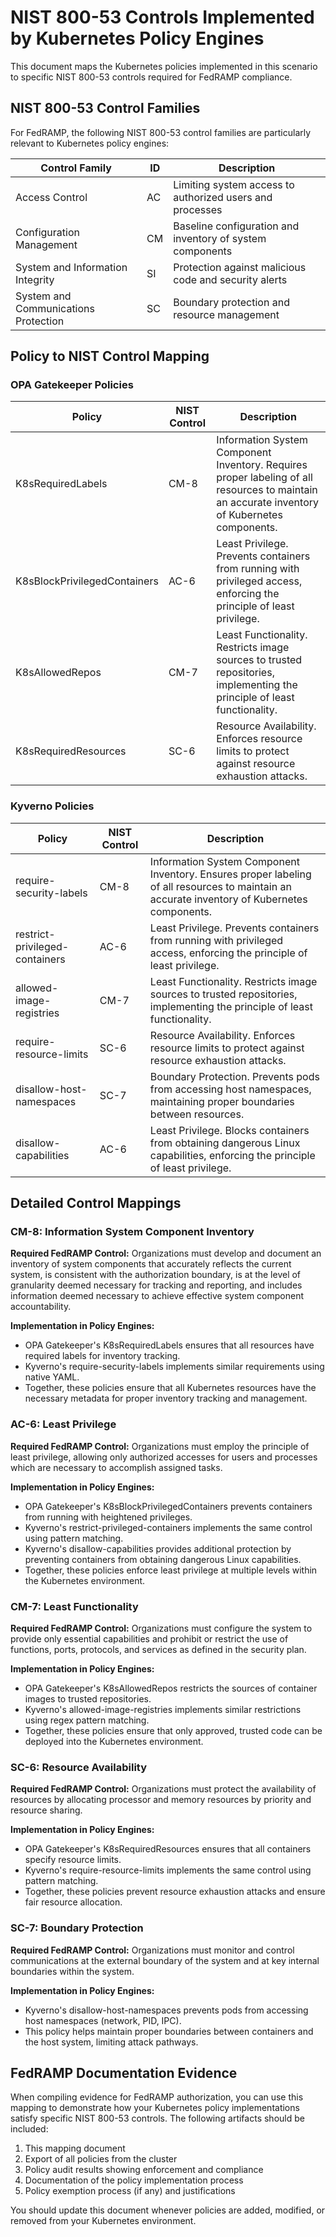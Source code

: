 # NIST 800-53 Controls Implemented by Kubernetes Policy Engines

This document maps the Kubernetes policies implemented in this scenario to specific NIST 800-53 controls required for FedRAMP compliance.

## NIST 800-53 Control Families

For FedRAMP, the following NIST 800-53 control families are particularly relevant to Kubernetes policy engines:

| Control Family | ID | Description |
|----------------|------|-------------|
| Access Control | AC | Limiting system access to authorized users and processes |
| Configuration Management | CM | Baseline configuration and inventory of system components |
| System and Information Integrity | SI | Protection against malicious code and security alerts |
| System and Communications Protection | SC | Boundary protection and resource management |

## Policy to NIST Control Mapping

### OPA Gatekeeper Policies

| Policy | NIST Control | Description |
|--------|-------------|-------------|
| K8sRequiredLabels | CM-8 | Information System Component Inventory. Requires proper labeling of all resources to maintain an accurate inventory of Kubernetes components. |
| K8sBlockPrivilegedContainers | AC-6 | Least Privilege. Prevents containers from running with privileged access, enforcing the principle of least privilege. |
| K8sAllowedRepos | CM-7 | Least Functionality. Restricts image sources to trusted repositories, implementing the principle of least functionality. |
| K8sRequiredResources | SC-6 | Resource Availability. Enforces resource limits to protect against resource exhaustion attacks. |

### Kyverno Policies

| Policy | NIST Control | Description |
|--------|-------------|-------------|
| require-security-labels | CM-8 | Information System Component Inventory. Ensures proper labeling of all resources to maintain an accurate inventory of Kubernetes components. |
| restrict-privileged-containers | AC-6 | Least Privilege. Prevents containers from running with privileged access, enforcing the principle of least privilege. |
| allowed-image-registries | CM-7 | Least Functionality. Restricts image sources to trusted repositories, implementing the principle of least functionality. |
| require-resource-limits | SC-6 | Resource Availability. Enforces resource limits to protect against resource exhaustion attacks. |
| disallow-host-namespaces | SC-7 | Boundary Protection. Prevents pods from accessing host namespaces, maintaining proper boundaries between resources. |
| disallow-capabilities | AC-6 | Least Privilege. Blocks containers from obtaining dangerous Linux capabilities, enforcing the principle of least privilege. |

## Detailed Control Mappings

### CM-8: Information System Component Inventory

**Required FedRAMP Control:** Organizations must develop and document an inventory of system components that accurately reflects the current system, is consistent with the authorization boundary, is at the level of granularity deemed necessary for tracking and reporting, and includes information deemed necessary to achieve effective system component accountability.

**Implementation in Policy Engines:**
- OPA Gatekeeper's K8sRequiredLabels ensures that all resources have required labels for inventory tracking.
- Kyverno's require-security-labels implements similar requirements using native YAML.
- Together, these policies ensure that all Kubernetes resources have the necessary metadata for proper inventory tracking and management.

### AC-6: Least Privilege

**Required FedRAMP Control:** Organizations must employ the principle of least privilege, allowing only authorized accesses for users and processes which are necessary to accomplish assigned tasks.

**Implementation in Policy Engines:**
- OPA Gatekeeper's K8sBlockPrivilegedContainers prevents containers from running with heightened privileges.
- Kyverno's restrict-privileged-containers implements the same control using pattern matching.
- Kyverno's disallow-capabilities provides additional protection by preventing containers from obtaining dangerous Linux capabilities.
- Together, these policies enforce least privilege at multiple levels within the Kubernetes environment.

### CM-7: Least Functionality

**Required FedRAMP Control:** Organizations must configure the system to provide only essential capabilities and prohibit or restrict the use of functions, ports, protocols, and services as defined in the security plan.

**Implementation in Policy Engines:**
- OPA Gatekeeper's K8sAllowedRepos restricts the sources of container images to trusted repositories.
- Kyverno's allowed-image-registries implements similar restrictions using regex pattern matching.
- Together, these policies ensure that only approved, trusted code can be deployed into the Kubernetes environment.

### SC-6: Resource Availability

**Required FedRAMP Control:** Organizations must protect the availability of resources by allocating processor and memory resources by priority and resource sharing.

**Implementation in Policy Engines:**
- OPA Gatekeeper's K8sRequiredResources ensures that all containers specify resource limits.
- Kyverno's require-resource-limits implements the same control using pattern matching.
- Together, these policies prevent resource exhaustion attacks and ensure fair resource allocation.

### SC-7: Boundary Protection

**Required FedRAMP Control:** Organizations must monitor and control communications at the external boundary of the system and at key internal boundaries within the system.

**Implementation in Policy Engines:**
- Kyverno's disallow-host-namespaces prevents pods from accessing host namespaces (network, PID, IPC).
- This policy helps maintain proper boundaries between containers and the host system, limiting attack pathways.

## FedRAMP Documentation Evidence

When compiling evidence for FedRAMP authorization, you can use this mapping to demonstrate how your Kubernetes policy implementations satisfy specific NIST 800-53 controls. The following artifacts should be included:

1. This mapping document
2. Export of all policies from the cluster
3. Policy audit results showing enforcement and compliance
4. Documentation of the policy implementation process
5. Policy exemption process (if any) and justifications

You should update this document whenever policies are added, modified, or removed from your Kubernetes environment.